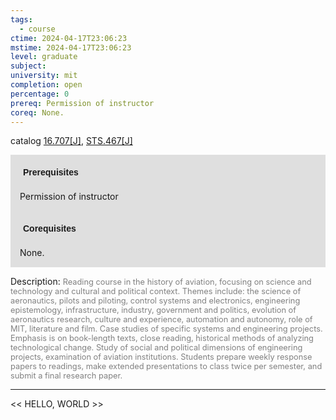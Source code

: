 ```yaml
---
tags:
  - course
ctime: 2024-04-17T23:06:23
mstime: 2024-04-17T23:06:23
level: graduate
subject: 
university: mit
completion: open
percentage: 0
prereq: Permission of instructor
coreq: None.
---
```


catalog [16.707[J]](http://student.mit.edu/catalog/m16b.html#16.707), [STS.467[J]](http://student.mit.edu/catalog/mSTSb.html#STS.467)

<span style="display: block; padding: 15px; background-color: rgb(100, 100, 100, 0.2);"><font id="m_prereq1476_0" style="display: block; font-family: Arial, sans-serif; font-weight: bold; padding: 5px">Prerequisites</font><br><span id="prereq1476_0">Permission of instructor</span></span>
<span style="display: block; padding: 15px; background-color: rgb(100, 100, 100, 0.2);"><font id="m_coreq1476_0" style="display: block; font-family: Arial, sans-serif; font-weight: bold; padding: 5px">Corequisites</font><br><span id="coreq1476_0">None.</span></span>

<font style="">Description:</font>
<font style="color: grey; font-size: 0.8rem;">Reading course in the history of aviation, focusing on science and technology and cultural and political context. Themes include: the science of aeronautics, pilots and piloting, control systems and electronics, engineering epistemology, infrastructure, industry, government and politics, evolution of aeronautics research, culture and experience, automation and autonomy, role of MIT, literature and film.  Case studies of specific systems and engineering projects. Emphasis is on book-length texts, close reading, historical methods of analyzing technological change. Study of social and political dimensions of engineering projects, examination of aviation institutions. Students prepare weekly response papers to readings, make extended presentations to class twice per semester, and submit a final research paper.</font>



---

<< HELLO, WORLD >>
